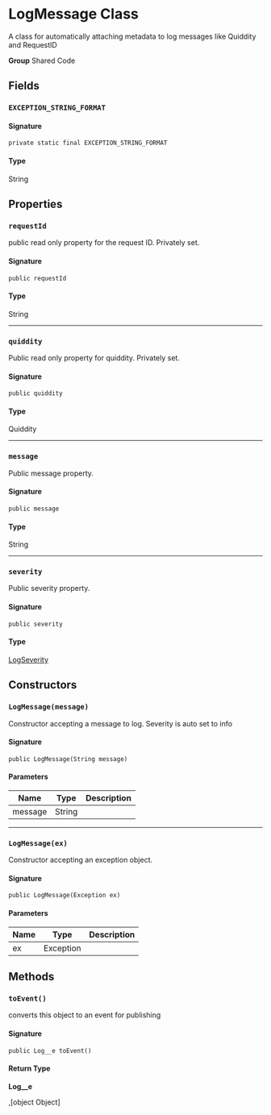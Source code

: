 # LogMessage Class

A class for automatically attaching metadata to log messages 
like Quiddity and RequestID

**Group** Shared Code

## Fields
### `EXCEPTION_STRING_FORMAT`

#### Signature
```apex
private static final EXCEPTION_STRING_FORMAT
```

#### Type
String

## Properties
### `requestId`

public read only property for the request ID. Privately set.

#### Signature
```apex
public requestId
```

#### Type
String

---

### `quiddity`

Public read only property for quiddity. Privately set.

#### Signature
```apex
public quiddity
```

#### Type
Quiddity

---

### `message`

Public message property.

#### Signature
```apex
public message
```

#### Type
String

---

### `severity`

Public severity property.

#### Signature
```apex
public severity
```

#### Type
[LogSeverity](LogSeverity.md)

## Constructors
### `LogMessage(message)`

Constructor accepting a message to log. 
Severity is auto set to info

#### Signature
```apex
public LogMessage(String message)
```

#### Parameters
| Name | Type | Description |
|------|------|-------------|
| message | String |  |

---

### `LogMessage(ex)`

Constructor accepting an exception object.

#### Signature
```apex
public LogMessage(Exception ex)
```

#### Parameters
| Name | Type | Description |
|------|------|-------------|
| ex | Exception |  |

## Methods
### `toEvent()`

converts this object to an event for publishing

#### Signature
```apex
public Log__e toEvent()
```

#### Return Type
**Log__e**

,[object Object]